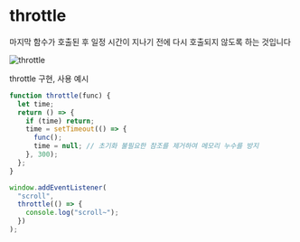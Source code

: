 # throttle

마지막 함수가 호출된 후 일정 시간이 지나기 전에 다시 호출되지 않도록 하는 것입니다

![throttle](https://junhyunny.github.io/images/posts/2021/throttle-test-with-jest-01.png)

throttle 구현, 사용 예시

```js
function throttle(func) {
  let time;
  return () => {
    if (time) return;
    time = setTimeout(() => {
      func();
      time = null; // 초기화 불필요한 참조를 제거하여 메모리 누수를 방지
    }, 300);
  };
}

window.addEventListener(
  "scroll",
  throttle(() => {
    console.log("scroll~");
  })
);
```
